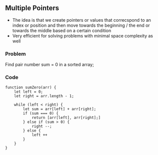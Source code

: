 ## Multiple Pointers
- The idea is that we create pointers or values that correcspond to an index or position and then move towards the beginning / the end or towards the middle based on a certain condition
- Very efficient for solving problems with minimal space complexity as well


### Problem
Find pair number sum = 0 in a sorted array;

### Code
```
function sumZero(arr) {
    let left = 0;
    let right = arr.length - 1;

    while (left < right) {
        let sum = arr[left] + arr[right];
        if (sum === 0) {
            return [arr[left], arr[right];]
        } else if (sum > 0) {
            right --;            
        } else {
            left ++
        }
    }
}
```